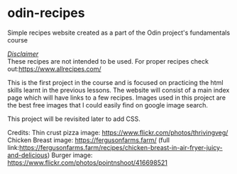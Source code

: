 # odin-recipes
Simple recipes website created as a part of the Odin project's fundamentals course

<ins>_Disclaimer_</ins>\
These recipes are not intended to be used. For proper recipes check out:https://www.allrecipes.com/

This is the first project in the course and is focused on practicing the html skills learnt in the previous lessons. The website will consist of a main index page which will have links to a few recipes. Images used in this project are the best free images that I could easily find on google image search.

This project will be revisited later to add CSS.

Credits: 
Thin crust pizza image: https://www.flickr.com/photos/thrivingveg/
Chicken Breast image: https://fergusonfarms.farm/ (full link:https://fergusonfarms.farm/recipes/chicken-breast-in-air-fryer-juicy-and-delicious)
Burger image: https://www.flickr.com/photos/pointnshoot/416698521 
